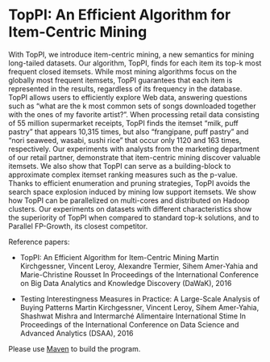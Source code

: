 # TopPI: An Efficient Algorithm for Item-Centric Mining

With TopPI, we introduce item-centric mining, a new semantics for mining long-tailed datasets. Our algorithm, TopPI, finds for each item its top-k most frequent closed itemsets. While most mining algorithms focus on the globally most frequent itemsets, TopPI guarantees that each item is represented in the results, regardless of its frequency in the database.
TopPI allows users to efficiently explore Web data, answering questions such as “what are the k most common sets of songs downloaded together with the ones of my favorite artist?”. When processing retail data consisting of 55 million supermarket receipts, TopPI finds the itemset “milk, puff pastry” that appears 10,315 times, but also “frangipane, puff pastry” and “nori seaweed, wasabi, sushi rice” that occur only 1120 and 163 times, respectively. Our experiments with analysts from the marketing department of our retail partner, demonstrate that item-centric mining discover valuable itemsets. We also show that TopPI can serve as a building-block to approximate complex itemset ranking measures such as the p-value.
Thanks to efficient enumeration and pruning strategies, TopPI avoids the search space explosion induced by mining low support itemsets. We show how TopPI can be parallelized on multi-cores and distributed on Hadoop clusters. Our experiments on datasets with different characteristics show the superiority of TopPI when compared to standard top-k solutions, and to Parallel FP-Growth, its closest competitor.


Reference papers:
* TopPI: An Efficient Algorithm for Item-Centric Mining
Martin Kirchgessner, Vincent Leroy, Alexandre Termier, Sihem Amer-Yahia and Marie-Christine Rousset
In Proceedings of the International Conference on Big Data Analytics and Knowledge Discovery (DaWaK), 2016

* Testing Interestingness Measures in Practice: A Large-Scale Analysis of Buying Patterns
Martin Kirchgessner, Vincent Leroy, Sihem Amer-Yahia, Shashwat Mishra and Intermarché Alimentaire International Stime
In Proceedings of the International Conference on Data Science and Advanced Analytics (DSAA), 2016


Please use [Maven](http://maven.apache.org/) to build the program. 
